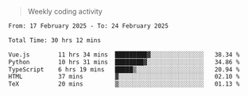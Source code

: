 > Weekly coding activity
<!--START_SECTION:waka-->

```txt
From: 17 February 2025 - To: 24 February 2025

Total Time: 30 hrs 12 mins

Vue.js        11 hrs 34 mins  █████████▓░░░░░░░░░░░░░░░   38.34 %
Python        10 hrs 31 mins  ████████▓░░░░░░░░░░░░░░░░   34.86 %
TypeScript    6 hrs 19 mins   █████▒░░░░░░░░░░░░░░░░░░░   20.94 %
HTML          37 mins         ▓░░░░░░░░░░░░░░░░░░░░░░░░   02.10 %
TeX           20 mins         ▒░░░░░░░░░░░░░░░░░░░░░░░░   01.13 %
```

<!--END_SECTION:waka-->

